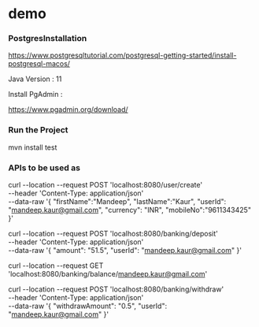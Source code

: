 # demo

### PostgresInstallation ###

https://www.postgresqltutorial.com/postgresql-getting-started/install-postgresql-macos/

Java Version : 11

Install PgAdmin :

https://www.pgadmin.org/download/


### Run the Project ###

mvn install test 

### APIs to be used as ###

curl --location --request POST 'localhost:8080/user/create' \
--header 'Content-Type: application/json' \
--data-raw '{
    "firstName":"Mandeep",
    "lastName":"Kaur",
    "userId": "mandeep.kaur@gmail.com",
    "currency": "INR",
    "mobileNo":"9611343425"
}'


curl --location --request POST 'localhost:8080/banking/deposit' \
--header 'Content-Type: application/json' \
--data-raw '{
    "amount": "51.5",
    "userId": "mandeep.kaur@gmail.com"
}'


curl --location --request GET 'localhost:8080/banking/balance/mandeep.kaur@gmail.com'


curl --location --request POST 'localhost:8080/banking/withdraw' \
--header 'Content-Type: application/json' \
--data-raw '{
    "withdrawAmount": "0.5",
    "userId": "mandeep.kaur@gmail.com"
}'
